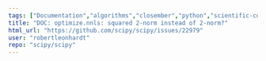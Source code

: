 ```yaml
---
tags: ["Documentation","algorithms","closember","python","scientific-computing","scipy","scipy.optimize"]
title: "DOC: optimize.nnls: squared 2-norm instead of 2-norm?"
html_url: "https://github.com/scipy/scipy/issues/22979"
user: "robertleonhardt"
repo: "scipy/scipy"
---
```


